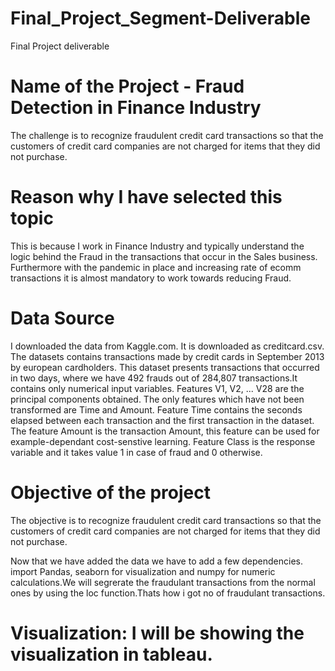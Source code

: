 # Final_Project_Segment-Deliverable
Final Project deliverable 
# Name of the Project - Fraud Detection in Finance Industry 
The challenge is to recognize fraudulent credit card transactions so that the customers of credit card companies are not charged for items that they did not purchase.

# Reason why I have selected this topic
This is because I work in Finance Industry and typically understand the logic behind the Fraud in the transactions that occur in the Sales business. Furthermore with the pandemic in place and increasing rate of ecomm transactions it is almost mandatory to work towards reducing Fraud. 

# Data Source
I downloaded the data from Kaggle.com. It is downloaded as creditcard.csv.  
The datasets contains transactions made by credit cards in September 2013 by european cardholders. This dataset presents transactions that occurred in two days, where we have 492 frauds out of 284,807 transactions.It contains only numerical input variables.
Features V1, V2, ... V28 are the principal components obtained.
The only features which have not been transformed are Time and Amount. Feature Time contains the seconds elapsed between each transaction and the first transaction in the dataset. The feature Amount is the transaction Amount, this feature can be used for example-dependant cost-senstive learning.
Feature Class is the response variable and it takes value 1 in case of fraud and 0 otherwise.

# Objective of the project
The objective is to recognize fraudulent credit card transactions so that the customers of credit card companies are not charged for items that they did not purchase.

Now that we have added the data we have to add a few dependencies.
import Pandas, seaborn for visualization and numpy for numeric calculations.We will segrerate the fraudulant transactions from the normal ones by using the loc function.Thats how i got no of fraudulant transactions. 

# Visualization: I will be showing the visualization in tableau.
